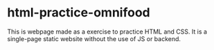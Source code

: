 # html-practice-omnifood
This is webpage made as a exercise to practice HTML and CSS. It is a single-page static website without the use of JS or backend.
